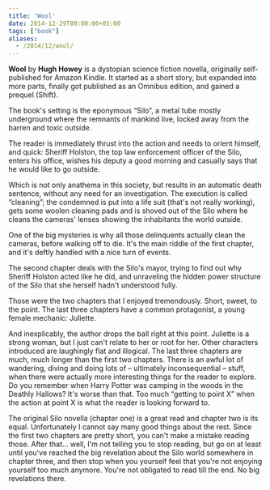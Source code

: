 ```yaml
---
title: 'Wool'
date: 2014-12-29T00:00:00+01:00
tags: ["book"]
aliases:
  - /2014/12/wool/
---
```

**Wool** by **Hugh Howey** is a dystopian science fiction novella, originally self-published for Amazon Kindle. It started as a short story, but expanded into more parts, finally got published as an Omnibus edition, and gained a prequel (Shift).

The book's setting is the eponymous “Silo”, a metal tube mostly underground where the remnants of mankind live, locked away from the barren and toxic outside.

The reader is immediately thrust into the action and needs to orient himself, and quick: Sheriff Holston, the top law enforcement officer of the Silo, enters his office, wishes his deputy a good morning and casually says that he would like to go outside.

Which is not only anathema in this society, but results in an automatic death sentence, without any need for an investigation. The execution is called “cleaning”; the condemned is put into a life suit (that's not really working), gets some woolen cleaning pads and is shoved out of the Silo where he cleans the cameras' lenses showing the inhabitants the world outside.

One of the big mysteries is why all those delinquents actually clean the cameras, before walking off to die. It's the main riddle of the first chapter, and it's deftly handled with a nice turn of events.

The second chapter deals with the Silo's mayor, trying to find out why Sheriff Holston acted like he did, and unraveling the hidden power structure of the Silo that she herself hadn't understood fully.

Those were the two chapters that I enjoyed tremendously. Short, sweet, to the point. The last three chapters have a common protagonist, a young female mechanic: Juliette.

And inexplicably, the author drops the ball right at this point. Juliette is a strong woman, but I just can't relate to her or root for her. Other characters introduced are laughingly flat and illogical. The last three chapters are much, much longer than the first two chapters. There is an awful lot of wandering, diving and doing lots of – ultimately inconsequential – stuff, when there were actually more interesting things for the reader to explore. Do you remember when Harry Potter was camping in the woods in the Deathly Hallows? It's worse than that. Too much “getting to point X” when the action at point X is what the reader is looking forward to.

The original Silo novella (chapter one) is a great read and chapter two is its equal. Unfortunately I cannot say many good things about the rest. Since the first two chapters are pretty short, you can't make a mistake reading those. After that… well, I'm not telling you to stop reading, but go on at least until you've reached the big revelation about the Silo world somewhere in chapter three, and then stop when you yourself feel that you're not enjoying yourself too much anymore. You're not obligated to read till the end. No big revelations there.